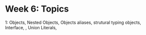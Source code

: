 
# Week 6: Topics
1: Objects, Nested Objects, Objects aliases, strutural typing objects, Interface, , Union Literals, 
